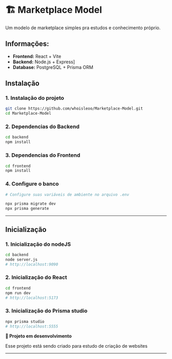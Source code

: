 # 🏗️ Marketplace Model

Um modelo de marketplace simples pra estudos e conhecimento próprio.

## Informações:

- **Frontend:** React + Vite
- **Backend:** Node.js + Express]
- **Database:** PostgreSQL + Prisma ORM

## Instalação

### 1. Instalação do projeto
````bash
git clone https://github.com/whoisleoo/Marketplace-Model.git
cd Marketplace-Model
````

### 2. Dependencias do Backend
````bash
cd backend
npm install
````

### 3. Dependencias do Frontend
````bash
cd frontend
npm install
````

### 4. Configure o banco
````bash
# Configure suas variáveis de ambiente no arquivo .env

npx prisma migrate dev
npx prisma generate
````

---

## Inicialização

### 1. Inicialização do nodeJS
````bash
cd backend
node server.js
# http://localhost:9090

````


### 2. Inicialização do React
````bash
cd frontend
npm run dev
# http://localhost:5173
````


### 3. Inicialização do Prisma studio
````bash
npx prisma studio
# http://localhost:5555

````

**🚧 Projeto em desenvolvimento**

Esse projeto está sendo criado para estudo de criação de websites

---
